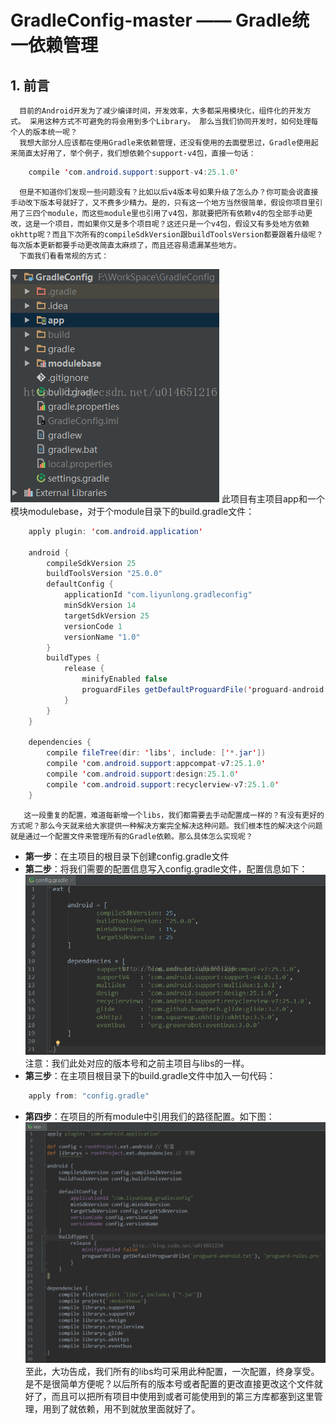# GradleConfig-master —— Gradle统一依赖管理

## 1. 前言 ##
      目前的Android开发为了减少编译时间，开发效率，大多都采用模块化，组件化的开发方式。 采用这种方式不可避免的将会用到多个Library。 那么当我们协同开发时，如何处理每个人的版本统一呢？
      我想大部分人应该都在使用Gradle来依赖管理，还没有使用的去面壁思过，Gradle使用起来简直太好用了，举个例子，我们想依赖个support-v4包，直接一句话：
```java
    compile 'com.android.support:support-v4:25.1.0'
```
      但是不知道你们发现一些问题没有？比如以后v4版本号如果升级了怎么办？你可能会说直接手动改下版本号就好了，又不费多少精力。是的，只有这一个地方当然很简单，假设你项目里引用了三四个module，而这些module里也引用了v4包，那就要把所有依赖v4的包全部手动更改，这是一个项目，而如果你又是多个项目呢？这还只是一个v4包，假设又有多处地方依赖okhttp呢？而且下次所有的compileSdkVersion跟buildToolsVersion都要跟着升级呢？每次版本更新都要手动更改简直太麻烦了，而且还容易遗漏某些地方。
      下面我们看看常规的方式：
![](/screenshots/常规方式.png)
      此项目有主项目app和一个模块modulebase，对于个module目录下的build.gradle文件：
```java
    apply plugin: 'com.android.application'

    android {
        compileSdkVersion 25
        buildToolsVersion "25.0.0"
        defaultConfig {
            applicationId "com.liyunlong.gradleconfig"
            minSdkVersion 14
            targetSdkVersion 25
            versionCode 1
            versionName "1.0"
        }
        buildTypes {
            release {
                minifyEnabled false
                proguardFiles getDefaultProguardFile('proguard-android.txt'), 'proguard-rules.pro'
            }
        }
    }

    dependencies {
        compile fileTree(dir: 'libs', include: ['*.jar'])
        compile 'com.android.support:appcompat-v7:25.1.0'
        compile 'com.android.support:design:25.1.0'
        compile 'com.android.support:recyclerview-v7:25.1.0'
    }
```
       这一段重复的配置，难道每新增一个libs，我们都需要去手动配置成一样的？有没有更好的方式呢？那么今天就来给大家提供一种解决方案完全解决这种问题。我们根本性的解决这个问题就是通过一个配置文件来管理所有的Gradle依赖。那么具体怎么实现呢？
* **第一步**：在主项目的根目录下创建config.gradle文件
* **第二步**：将我们需要的配置信息写入config.gradle文件，配置信息如下：
![](/screenshots/config.gradle.png)
      注意：我们此处对应的版本号和之前主项目与libs的一样。
* **第三步**：在主项目根目录下的build.gradle文件中加入一句代码：
```java
    apply from: "config.gradle"
```
* **第四步**：在项目的所有module中引用我们的路径配置。如下图：
![](/screenshots/module.png)
      至此，大功告成，我们所有的libs均可采用此种配置，一次配置，终身享受。是不是很简单方便呢？以后所有的版本号或者配置的更改直接更改这个文件就好了，而且可以把所有项目中使用到或者可能使用到的第三方库都塞到这里管理，用到了就依赖，用不到就放里面就好了。



